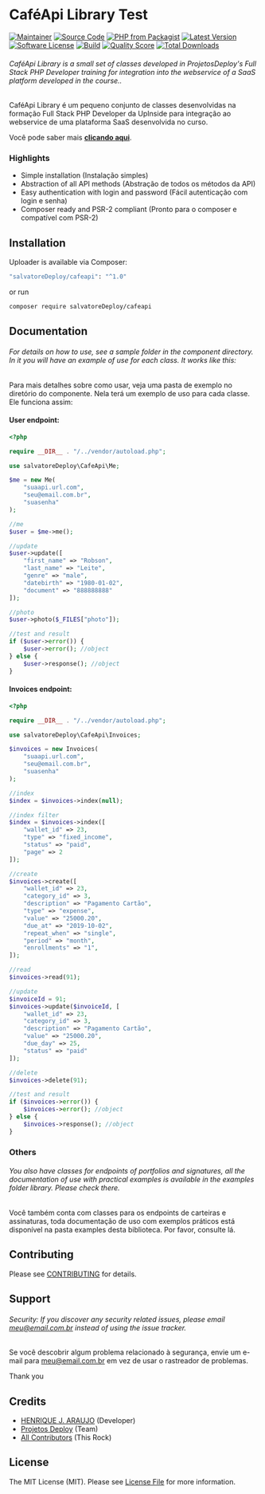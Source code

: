 # CaféApi Library Test

[![Maintainer](http://img.shields.io/badge/maintainer-@HenriqueJArauj1-blue.svg?style=flat-square)](https://twitter.com/salvatoreDeploy)
[![Source Code](http://img.shields.io/badge/source-salvatoreDeploy/cafeapi-blue.svg?style=flat-square)](https://github.com/salvatoreDeploy/cafeapi)
[![PHP from Packagist](https://img.shields.io/packagist/php-v/salvatoreDeploy/cafeapi.svg?style=flat-square)](https://packagist.org/packages/salvatoreDeploy/cafeapi)
[![Latest Version](https://img.shields.io/github/release/salvatoreDeploy/cafeapi.svg?style=flat-square)](https://github.com/salvatoreDeploy/cafeapi/releases)
[![Software License](https://img.shields.io/badge/license-MIT-brightgreen.svg?style=flat-square)](LICENSE)
[![Build](https://img.shields.io/scrutinizer/build/g/salvatoreDeploy/cafeapi.svg?style=flat-square)](https://scrutinizer-ci.com/g/salvatoreDeploy/cafeapi)
[![Quality Score](https://img.shields.io/scrutinizer/g/salvatoreDeploy/cafeapi.svg?style=flat-square)](https://scrutinizer-ci.com/g/salvatoreDeploy/cafeapi)
[![Total Downloads](https://img.shields.io/packagist/dt/salvatoreDeploy/cafeapi.svg?style=flat-square)](https://packagist.org/packages/csalvatoreDeploy/cafeapi)

###### CaféApi Library is a small set of classes developed in ProjetosDeploy's Full Stack PHP Developer training for integration into the webservice of a SaaS platform developed in the course..

CaféApi Library é um pequeno conjunto de classes desenvolvidas na formação Full Stack PHP Developer da UpInside para integração ao webservice de uma plataforma SaaS desenvolvida no curso.

Você pode saber mais **[clicando aqui](https://www.upinside.com.br/fsphp)**.

### Highlights

- Simple installation (Instalação simples)
- Abstraction of all API methods (Abstração de todos os métodos da API)
- Easy authentication with login and password (Fácil autenticação com login e senha)
- Composer ready and PSR-2 compliant (Pronto para o composer e compatível com PSR-2)

## Installation

Uploader is available via Composer:

```bash
"salvatoreDeploy/cafeapi": "^1.0"
```

or run

```bash
composer require salvatoreDeploy/cafeapi
```

## Documentation

###### For details on how to use, see a sample folder in the component directory. In it you will have an example of use for each class. It works like this:

Para mais detalhes sobre como usar, veja uma pasta de exemplo no diretório do componente. Nela terá um exemplo de uso para cada classe. Ele funciona assim:

#### User endpoint:

```php
<?php

require __DIR__ . "/../vendor/autoload.php";

use salvatoreDeploy\CafeApi\Me;

$me = new Me(
    "suaapi.url.com",
    "seu@email.com.br",
    "suasenha"
);

//me
$user = $me->me();

//update
$user->update([
    "first_name" => "Robson",
    "last_name" => "Leite",
    "genre" => "male",
    "datebirth" => "1980-01-02",
    "document" => "888888888"
]);

//photo
$user->photo($_FILES["photo"]);

//test and result
if ($user->error()) {
    $user->error(); //object
} else {
    $user->response(); //object
}
```

#### Invoices endpoint:

```php
<?php

require __DIR__ . "/../vendor/autoload.php";

use salvatoreDeploy\CafeApi\Invoices;

$invoices = new Invoices(
    "suaapi.url.com",
    "seu@email.com.br",
    "suasenha"
);

//index
$index = $invoices->index(null);

//index filter
$index = $invoices->index([
    "wallet_id" => 23,
    "type" => "fixed_income",
    "status" => "paid",
    "page" => 2
]);

//create
$invoices->create([
    "wallet_id" => 23,
    "category_id" => 3,
    "description" => "Pagamento Cartão",
    "type" => "expense",
    "value" => "25000.20",
    "due_at" => "2019-10-02",
    "repeat_when" => "single",
    "period" => "month",
    "enrollments" => "1",
]);

//read
$invoices->read(91);

//update
$invoiceId = 91;
$invoices->update($invoiceId, [
    "wallet_id" => 23,
    "category_id" => 3,
    "description" => "Pagamento Cartão",
    "value" => "25000.20",
    "due_day" => 25,
    "status" => "paid"
]);

//delete
$invoices->delete(91);

//test and result
if ($invoices->error()) {
    $invoices->error(); //object
} else {
    $invoices->response(); //object
}
```

### Others

###### You also have classes for endpoints of portfolios and signatures, all the documentation of use with practical examples is available in the examples folder library. Please check there.

Você também conta com classes para os endpoints de carteiras e assinaturas, toda documentação de uso com exemplos práticos está disponível na pasta examples desta biblioteca. Por favor, consulte lá.

## Contributing

Please see [CONTRIBUTING](https://github.com/salvatoreDeploy/uploader/blob/master/CONTRIBUTING.md) for details.

## Support

###### Security: If you discover any security related issues, please email meu@email.com.br instead of using the issue tracker.

Se você descobrir algum problema relacionado à segurança, envie um e-mail para meu@email.com.br em vez de usar o rastreador de problemas.

Thank you

## Credits

- [HENRIQUE J. ARAUJO](https://github.com/salvatoreDeploy) (Developer)
- [Projetos Deploy](https://github.com/salvatoreDeploy) (Team)
- [All Contributors](https://github.com/salvatoreDeploy/uploader/contributors) (This Rock)

## License

The MIT License (MIT). Please see [License File](https://github.com/salvatoreDeploy/cafeapi/blob/master/LICENSE) for more information.
